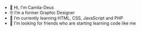 
- 👋 Hi, I'm Camila-Deus
- 🤓 I’m a former Graphic Designer
- 🌱 I’m currently learning HTML, CSS, JavaScript and PHP
- 👀 I'm looking for friends who are starting learning code like me

